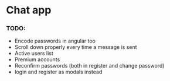 # Chat app

### TODO:

- Encode passwords in angular too
- Scroll down properly every time a message is sent
- Active users list
- Premium accounts
- Reconfirm passwords (both in register and change password)
-  login and register as modals instead

